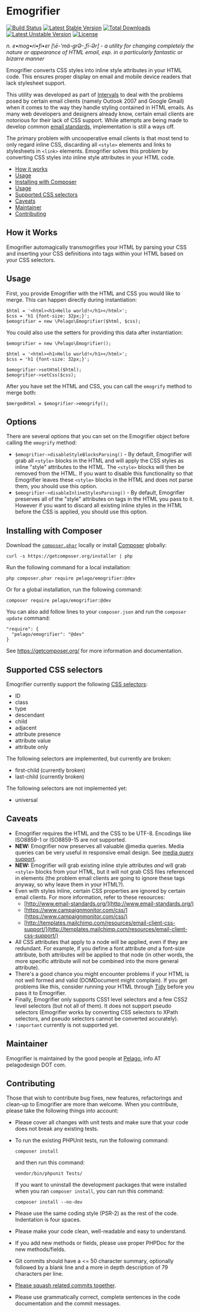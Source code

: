 # Emogrifier

[![Build Status](https://travis-ci.org/jjriv/emogrifier.svg?branch=master)](https://travis-ci.org/jjriv/emogrifier)
[![Latest Stable Version](https://poser.pugx.org/pelago/emogrifier/v/stable.svg)](https://packagist.org/packages/pelago/emogrifier)
[![Total Downloads](https://poser.pugx.org/pelago/emogrifier/downloads.svg)](https://packagist.org/packages/pelago/emogrifier)
[![Latest Unstable Version](https://poser.pugx.org/pelago/emogrifier/v/unstable.svg)](https://packagist.org/packages/pelago/emogrifier)
[![License](https://poser.pugx.org/pelago/emogrifier/license.svg)](https://packagist.org/packages/pelago/emogrifier)

_n. e•mog•ri•fi•er [\ē-'mä-grƏ-,fī-Ər\] - a utility for changing completely the nature or appearance of HTML email,
esp. in a particularly fantastic or bizarre manner_

Emogrifier converts CSS styles into inline style attributes in your HTML code. This ensures proper display on email
and mobile device readers that lack stylesheet support.

This utility was developed as part of [Intervals](http://www.myintervals.com/) to deal with the problems posed by
certain email clients (namely Outlook 2007 and Google Gmail) when it comes to the way they handle styling contained
in HTML emails. As many web developers and designers already know, certain email clients are notorious for their
lack of CSS support. While attempts are being made to develop common
[email standards](http://www.email-standards.org/), implementation is still a ways off.

The primary problem with uncooperative email clients is that most tend to only regard inline CSS, discarding all
`<style>` elements and links to stylesheets in `<link>` elements. Emogrifier solves this problem by converting CSS
styles into inline style attributes in your HTML code.


- [How it works](#how-it-works)
- [Usage](#usage)
- [Installing with Composer](#installing-with-composer)
- [Usage](#usage)
- [Supported CSS selectors](#supported-css-selectors)
- [Caveats](#caveats)
- [Maintainer](#maintainer)
- [Contributing](#contributing)



## How it Works

Emogrifier automagically transmogrifies your HTML by parsing your CSS and inserting your CSS definitions into tags
within your HTML based on your CSS selectors.


## Usage

First, you provide Emogrifier with the HTML and CSS you would like to merge. This can happen directly during
instantiation:

    $html = '<html><h1>Hello world!</h1></html>';
    $css = 'h1 {font-size: 32px;}';
    $emogrifier = new \Pelago\Emogrifier($html, $css);

You could also use the setters for providing this data after instantiation:

    $emogrifier = new \Pelago\Emogrifier();

    $html = '<html><h1>Hello world!</h1></html>';
    $css = 'h1 {font-size: 32px;}';

    $emogrifier->setHtml($html);
    $emogrifier->setCss($css);

After you have set the HTML and CSS, you can call the `emogrify` method to merge both:

    $mergedHtml = $emogrifier->emogrify();

## Options

There are several options that you can set on the Emogrifier object before 
calling the `emogrify` method:

* `$emogrifier->disableStyleBlocksParsing()` - By default, Emogrifier will grab
  all `<style>` blocks in the HTML and will apply the CSS styles as inline
  "style" attributes to the HTML. The `<style>` blocks will then be removed 
  from the HTML. If you want to disable this functionality so that Emogrifier
  leaves these `<style>` blocks in the HTML and does not parse them, you should
  use this option.
* `$emogrifier->disableInlineStylesParsing()` - By default, Emogrifier
  preserves all of the "style" attributes on tags in the HTML you pass to it.
  However if you want to discard all existing inline styles in the HTML before
  the CSS is applied, you should use this option.


## Installing with Composer

Download the [`composer.phar`](https://getcomposer.org/composer.phar) locally or install [Composer](https://getcomposer.org/) globally:

    curl -s https://getcomposer.org/installer | php

Run the following command for a local installation:

    php composer.phar require pelago/emogrifier:@dev

Or for a global installation, run the following command:

    composer require pelago/emogrifier:@dev

You can also add follow lines to your `composer.json` and run the `composer update` command:

    "require": {
      "pelago/emogrifier": "@dev"
    }

See https://getcomposer.org/ for more information and documentation.


## Supported CSS selectors

Emogrifier currently support the following [CSS selectors](http://www.w3.org/TR/CSS2/selector.html):

 * ID
 * class
 * type
 * descendant
 * child
 * adjacent
 * attribute presence
 * attribute value
 * attribute only

The following selectors are implemented, but currently are broken:

 * first-child (currently broken)
 * last-child (currently broken)

The following selectors are not implemented yet:

 * universal


## Caveats

* Emogrifier requires the HTML and the CSS to be UTF-8. Encodings like ISO8859-1 or ISO8859-15 are not supported.
* **NEW:** Emogrifier now preserves all valuable @media queries. Media queries can be very useful in
  responsive email design. See [media query support](https://litmus.com/help/email-clients/media-query-support/).
* **NEW:** Emogrifier will grab existing inline style attributes _and_ will grab `<style>` blocks from your HTML, but it
  will not grab CSS files referenced in <link> elements (the problem email clients are going to ignore these tags
  anyway, so why leave them in your HTML?).
* Even with styles inline, certain CSS properties are ignored by certain email clients. For more information,
  refer to these resources:
    * [http://www.email-standards.org/](http://www.email-standards.org/)
    * [https://www.campaignmonitor.com/css/](https://www.campaignmonitor.com/css/)
    * [http://templates.mailchimp.com/resources/email-client-css-support/](http://templates.mailchimp.com/resources/email-client-css-support/)
* All CSS attributes that apply to a node will be applied, even if they are redundant. For example, if you define a
  font attribute _and_ a font-size attribute, both attributes will be applied to that node (in other words, the more
  specific attribute will not be combined into the more general attribute).
* There's a good chance you might encounter problems if your HTML is not well formed and valid (DOMDocument might
  complain). If you get problems like this, consider running your HTML through [Tidy](http://php.net/manual/en/book.tidy.php)
  before you pass it to Emogrifier.
* Finally, Emogrifier only supports CSS1 level selectors and a few CSS2 level selectors (but not all of them). It
  does not support pseudo selectors (Emogrifier works by converting CSS selectors to XPath selectors, and pseudo
  selectors cannot be converted accurately).
* `!important` currently is not supported yet.


## Maintainer

Emogrifier is maintained by the good people at [Pelago](http://www.pelagodesign.com/), info AT pelagodesign DOT com.


## Contributing

Those that wish to contribute bug fixes, new features, refactorings and clean-up to Emogrifier are more than welcome.
When you contribute, please take the following things into account:

* Please cover all changes with unit tests and make sure that your code does not break any existing tests.
* To run the existing PHPUnit tests, run the following 
  command:
  
      composer install
  
  and then run this command:
  
      vendor/bin/phpunit Tests/
  
  If you want to uninstall the development packages that were installed when 
  you ran `composer install`, you can run this command:
  
      composer install --no-dev
* Please use the same coding style (PSR-2) as the rest of the code. Indentation is four spaces.
* Please make your code clean, well-readable and easy to understand.
* If you add new methods or fields, please use proper PHPDoc for the new methods/fields.
* Git commits should have a <= 50 character summary, optionally followed by a blank line
  and a more in depth description of 79 characters per line.
* [Please squash related commits together](http://gitready.com/advanced/2009/02/10/squashing-commits-with-rebase.html).
* Please use grammatically correct, complete sentences in the code documentation and the commit messages.
